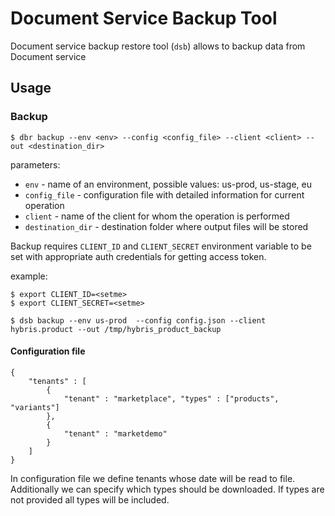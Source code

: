 # Document Service Backup Tool

Document service backup restore tool (`dsb`) allows to backup data from Document service

## Usage

### Backup

```
$ dbr backup --env <env> --config <config_file> --client <client> --out <destination_dir>
```

parameters: 
 
-	`env` - name of an environment, possible values: us-prod, us-stage, eu
-	`config_file` - configuration file with detailed information for current operation
-	`client` - name of the client for whom the operation is performed
-	`destination_dir` - destination folder where output files will be stored

Backup requires `CLIENT_ID` and `CLIENT_SECRET` environment variable to be set with appropriate auth credentials for getting access token.

example:

```
$ export CLIENT_ID=<setme>
$ export CLIENT_SECRET=<setme>

$ dsb backup --env us-prod  --config config.json --client hybris.product --out /tmp/hybris_product_backup
```

#### Configuration file

```
{
	"tenants" : [
		{
			"tenant" : "marketplace", "types" : ["products", "variants"]
		},
		{
			"tenant" : "marketdemo" 
		}
	]
}
```

In configuration file we define tenants whose date will be read to file.
Additionally we can specify which types should be downloaded. If types are not provided all types will be included.